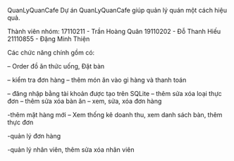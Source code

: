 QuanLyQuanCafe
Dự án QuanLyQuanCafe giúp quản lý quán một cách hiệu quả.

Thành viên nhóm:
17110211 - Trần Hoàng Quân
19110202 - Đỗ Thanh Hiếu
21110855 - Đặng Minh Thiện

Các chức năng chính gồm có:

– Order đồ ăn thức uống, Đặt bàn

– kiểm tra đơn hàng
– thêm món ăn vào gi hàng và thanh toán

– đăng nhập bằng tài khoản được tạo trên SQLite
– thêm sửa xóa loại thực đơn
– thêm sửa xóa bàn ăn
– xem, sửa, xóa đơn hàng

-thêm mặt hàng mới
– Xem thống kê doanh thu, xem danh sách bàn, thêm thực đơn

-quản lý đơn hàng

-quản lý nhân viên, thêm sửa xóa nhân viên
